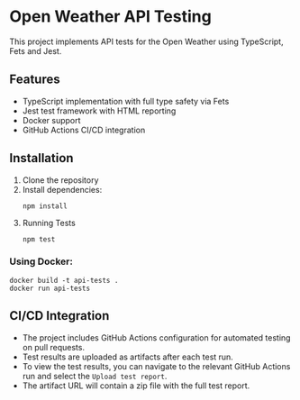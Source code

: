 # Open Weather API Testing
This project implements API tests for the Open Weather using TypeScript, Fets and Jest.

## Features

- TypeScript implementation with full type safety via Fets
- Jest test framework with HTML reporting
- Docker support
- GitHub Actions CI/CD integration

## Installation

1. Clone the repository
2. Install dependencies:
   ```
   npm install
   ```
3. Running Tests
    ```
    npm test 
    ```

### Using Docker:
```
docker build -t api-tests .
docker run api-tests
```

## CI/CD Integration
- The project includes GitHub Actions configuration for automated testing on pull requests.
- Test results are uploaded as artifacts after each test run.
- To view the test results, you can navigate to the relevant GitHub Actions run and select the `Upload test report`.
- The artifact URL will contain a zip file with the full test report.